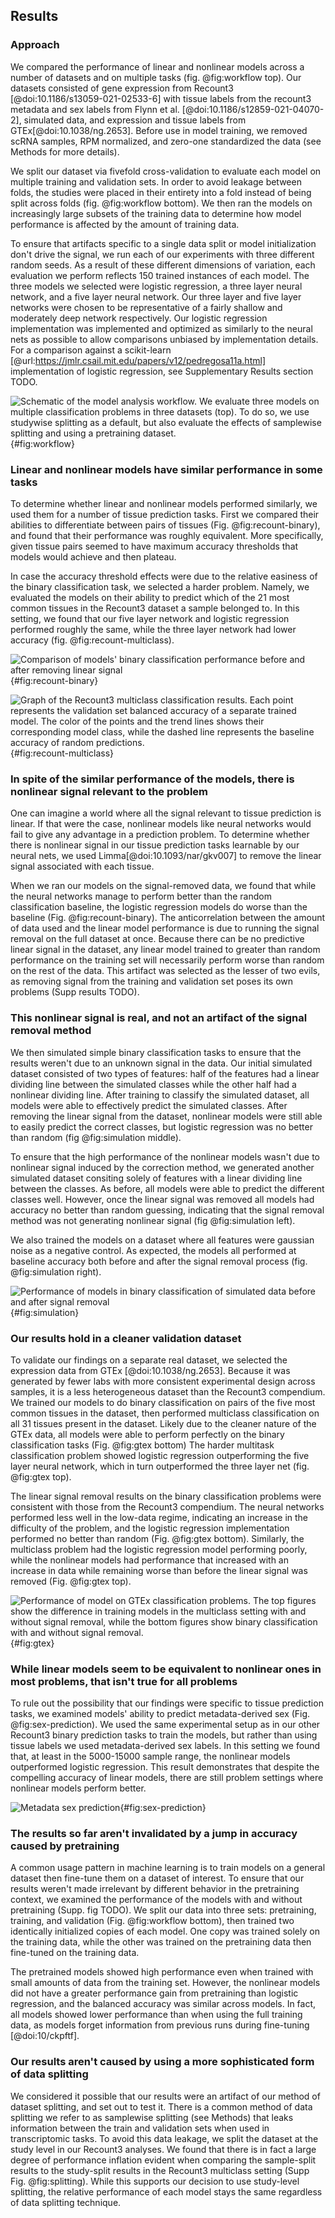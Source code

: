 ## Results 

### Approach 
We compared the performance of linear and nonlinear models across a number of datasets and on multiple tasks (fig. @fig:workflow top).
Our datasets consisted of gene expression from Recount3 [@doi:10.1186/s13059-021-02533-6] with tissue labels from the recount3 metadata and sex labels from Flynn et al. [@doi:10.1186/s12859-021-04070-2], simulated data, and expression and tissue labels from GTEx[@doi:10.1038/ng.2653].
Before use in model training, we removed scRNA samples, RPM normalized, and zero-one standardized the data (see Methods for more details).

We split our dataset via fivefold cross-validation to evaluate each model on multiple training and validation sets.
In order to avoid leakage between folds, the studies were placed in their entirety into a fold instead of being split across folds (fig. @fig:workflow bottom).
We then ran the models on increasingly large subsets of the training data to determine how model performance is affected by the amount of training data.

To ensure that artifacts specific to a single data split or model initialization don't drive the signal, we run each of our experiments with three different random seeds.
As a result of these different dimensions of variation, each evaluation we perform reflects 150 trained instances of each model.
The three models we selected were logistic regression, a three layer neural network, and a five layer neural network.
Our three layer and five layer networks were chosen to be representative of a fairly shallow and moderately deep network respectively.
Our logistic regression implementation was implemented and optimized as similarly to the neural nets as possible to allow comparisons unbiased by implementation details.
For a comparison against a scikit-learn [@url:https://jmlr.csail.mit.edu/papers/v12/pedregosa11a.html] implementation of logistic regression, see Supplementary Results section TODO.

![
Schematic of the model analysis workflow. We evaluate three models on multiple classification problems in three datasets (top). To do so, we use studywise splitting as a default, but also evaluate the effects of samplewise splitting and using a pretraining dataset.
](./images/workflow.svg "Workflow diagram"){#fig:workflow}


### Linear and nonlinear models have similar performance in some tasks
To determine whether linear and nonlinear models performed similarly, we used them for a number of tissue prediction tasks.
First we compared their abilities to differentiate between pairs of tissues (Fig. @fig:recount-binary), and found that their performance was roughly equivalent.
More specifically, given tissue pairs seemed to have maximum accuracy thresholds that models would achieve and then plateau.

In case the accuracy threshold effects were due to the relative easiness of the binary classification task, we selected a harder problem.
Namely, we evaluated the models on their ability to predict which of the 21 most common tissues in the Recount3 dataset a sample belonged to.
In this setting, we found that our five layer network and logistic regression performed roughly the same, while the three layer network had lower accuracy (fig. @fig:recount-multiclass).

![
Comparison of models' binary classification performance before and after removing linear signal
](./images/recount_binary_combined.svg "Recount binary classification before and after signal removal"){#fig:recount-binary}

![
Graph of the Recount3 multiclass classification results. Each point represents the validation set balanced accuracy of a separate trained model. The color of the points and the trend lines shows their corresponding model class, while the dashed line represents the baseline accuracy of random predictions.
](./images/recount_multiclass.svg "Recount multiclass classification"){#fig:recount-multiclass}

### In spite of the similar performance of the models, there is nonlinear signal relevant to the problem
One can imagine a world where all the signal relevant to tissue prediction is linear.
If that were the case, nonlinear models like neural networks would fail to give any advantage in a prediction problem.
To determine whether there is nonlinear signal in our tissue prediction tasks learnable by our neural nets, we used Limma[@doi:10.1093/nar/gkv007] to remove the linear signal associated with each tissue.

When we ran our models on the signal-removed data, we found that while the neural networks manage to perform better than the random classification baseline, the logistic regression models do worse than the baseline (Fig. @fig:recount-binary).
The anticorrelation between the amount of data used and the linear model performance is due to running the signal removal on the full dataset at once.
Because there can be no predictive linear signal in the dataset, any linear model trained to greater than random performance on the training set will necessarily perform worse than random on the rest of the data.
This artifact was selected as the lesser of two evils, as removing signal from the training and validation set poses its own problems (Supp results TODO).

### This nonlinear signal is real, and not an artifact of the signal removal method
We then simulated simple binary classification tasks to ensure that the results weren't due to an unknown signal in the data.
Our initial simulated dataset consisted of two types of features: half of the features had a linear dividing line between the simulated classes while the other half had a nonlinear dividing line.
After training to classify the simulated dataset, all models were able to effectively predict the simulated classes.
After removing the linear signal from the dataset, nonlinear models were still able to easily predict the correct classes, but logistic regression was no better than random (fig @fig:simulation middle).

To ensure that the high performance of the nonlinear models wasn't due to nonlinear signal induced by the correction method, we generated another simulated dataset consiting solely of features with a linear dividing line between the classes.
As before, all models were able to predict the different classes well.
However, once the linear signal was removed all models had accuracy no better than random guessing, indicating that the signal removal method was not generating nonlinear signal (fig @fig:simulation left).

We also trained the models on a dataset where all features were gaussian noise as a negative control.
As expected, the models all performed at baseline accuracy both before and after the signal removal process (fig. @fig:simulation right).

![
Performance of models in binary classification of simulated data before and after signal removal
](./images/simulated_data_combined.svg ){#fig:simulation}

### Our results hold in a cleaner validation dataset
To validate our findings on a separate real dataset, we selected the expression data from GTEx [@doi:10.1038/ng.2653].
Because it was generated by fewer labs with more consistent experimental design across samples, it is a less heterogeneous dataset than the Recount3 compendium.
We trained our models to do binary classification on pairs of the five most common tissues in the dataset, then performed multiclass classification on all 31 tissues present in the dataset.
Likely due to the cleaner nature of the GTEx data, all models were able to perform perfectly on the binary classification tasks (Fig. @fig:gtex bottom)
The harder multitask classification problem showed logistic regression outperforming the five layer neural network, which in turn outperformed the three layer net (fig. @fig:gtex top).

The linear signal removal results on the binary classification problems were consistent with those from the Recount3 compendium.
The neural networks performed less well in the low-data regime, indicating an increase in the difficulty of the problem, and the logistic regression implementation performed no better than random (Fig. @fig:gtex bottom).
Similarly, the multiclass problem had the logistic regression model performing poorly, while the nonlinear models had performance that increased with an increase in data while remaining worse than before the linear signal was removed (Fig. @fig:gtex top).

![
Performance of model on GTEx classification problems. The top figures show the difference in training models in the multiclass setting with and without signal removal, while the bottom figures show binary classification with and without signal removal.
](./images/gtex_combined.svg ){#fig:gtex}

### While linear models seem to be equivalent to nonlinear ones in most problems, that isn't true for all problems
To rule out the possibility that our findings were specific to tissue prediction tasks, we examined models' ability to predict metadata-derived sex (Fig. @fig:sex-prediction).
We used the same experimental setup as in our other Recount3 binary prediction tasks to train the models, but rather than using tissue labels we used metadata-derived sex labels.
In this setting we found that, at least in the 5000-15000 sample range, the nonlinear models outperformed logistic regression.
This result demonstrates that despite the compelling accuracy of linear models, there are still problem settings where nonlinear models perform better.

![
Metadata sex prediction
](./images/sex_prediction.svg ){#fig:sex-prediction}

### The results so far aren't invalidated by a jump in accuracy caused by pretraining
A common usage pattern in machine learning is to train models on a general dataset then fine-tune them on a dataset of interest.
To ensure that our results weren't made irrelevant by different behavior in the pretraining context, we examined the performance of the models with and without pretraining (Supp. fig TODO).
We split our data into three sets: pretraining, training, and validation (Fig. @fig:workflow bottom), then trained two identically initialized copies of each model.
One copy was trained solely on the training data, while the other was trained on the pretraining data then fine-tuned on the training data.

The pretrained models showed high performance even when trained with small amounts of data from the training set.
However, the nonlinear models did not have a greater performance gain from pretraining than logistic regression, and the balanced accuracy was similar across models.
In fact, all models showed lower performance than when using the full training data, as models forget information from previous runs during fine-tuning [@doi:10/ckpftf].

### Our results aren't caused by using a more sophisticated form of data splitting
We considered it possible that our results were an artifact of our method of dataset splitting, and set out to test it.
There is a common method of data splitting we refer to as samplewise splitting (see Methods) that leaks information between the train and validation sets when used in transcriptomic tasks.
To avoid this data leakage, we split the dataset at the study level in our Recount3 analyses.
We found that there is in fact a large degree of performance inflation evident when comparing the sample-split results to the study-split results in the Recount3 multiclass setting (Supp Fig. @fig:splitting).
While this supports our decision to use study-level splitting, the relative performance of each model stays the same regardless of data splitting technique.
